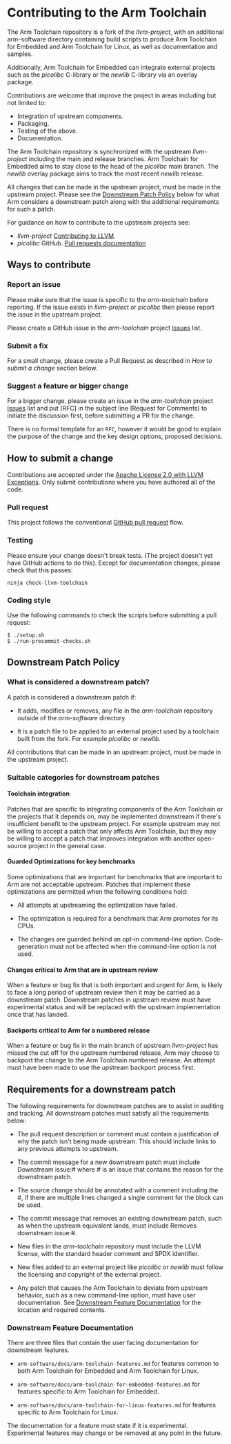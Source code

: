 # Contributing to the Arm Toolchain

The Arm Toolchain repository is a fork of the *llvm-project*, with an
additional arm-software directory containing build scripts to produce
Arm Toolchain for Embedded and Arm Toolchain for Linux, as well as
documentation and samples.

Additionally, Arm Toolchain for Embedded can integrate external
projects such as the *picolibc* C-library or the *newlib* C-library
via an overlay package.

Contributions are welcome that improve the project in areas including
but not limited to:
* Integration of upstream components.
* Packaging.
* Testing of the above.
* Documentation.

The Arm Toolchain repository is synchronized with the upstream
*llvm-project* including the main and release branches. Arm Toolchain
for Embedded aims to stay close to the head of the *picolibc* main
branch. The *newlib* overlay package aims to track the most recent
*newlib* release.

All changes that can be made in the upstream project, must be made in
the upstream project. Please see the [Downstream Patch Policy](#downstream-patch-policy)
below for what Arm considers a downstream patch along with the
additional requirements for such a patch.

For guidance on how to contribute to the upstream projects see:
* *llvm-project* [Contributing to LLVM](https://llvm.org/docs/Contributing.html).
* *picolibc* GitHub.
[Pull requests documentation](https://docs.github.com/en/pull-requests)

## Ways to contribute

### Report an issue

Please make sure that the issue is specific to the *arm-toolchain*
before reporting. If the issue exists in *llvm-project* or *picolibc*
then please report the issue in the upstream project.

Please create a GitHub issue in the *arm-toolchain* project
[Issues](https://github.com/arm/arm-toolchain/issues)
list.

### Submit a fix

For a small change, please create a Pull Request as described in
_How to submit a change_ section below.

### Suggest a feature or bigger change

For a bigger change, please create an issue in the
*arm-toolchain* project
[Issues](https://github.com/arm/arm-toolchain/issues)
list and put [RFC] in the subject line (Request for Comments) to initiate the discussion
first, before submitting a PR for the change.

There is no formal template for an `RFC`, however it would be good to
explain the purpose of the change and the key design options, proposed
decisions.

## How to submit a change

Contributions are accepted under the
[Apache License 2.0 with LLVM Exceptions](https://github.com/arm/arm-toolchain/blob/arm-software/LICENSE.TXT).
Only submit contributions where you have authored all of the code.

### Pull request

This project follows the conventional
[GitHub pull request](https://docs.github.com/en/pull-requests) flow.

### Testing

Please ensure your change doesn't break tests. (The project doesn't yet have
GitHub actions to do this). Except for documentation changes, please check that
this passes:

```
ninja check-llvm-toolchain
```

### Coding style

Use the following commands to check the scripts before submitting a pull
request:

```
$ ./setup.sh
$ ./run-precommit-checks.sh
```

## Downstream Patch Policy

### What is considered a downstream patch?

A patch is considered a downstream patch if:

* It adds, modifies or removes, any file in the *arm-toolchain*
  repository outside of the *arm-software* directory.

* It is a patch file to be applied to an external project used by a
  toolchain built from the fork. For example *picolibc* or *newlib*.

All contributions that can be made in an upstream project, must be
made in the upstream project.

### Suitable categories for downstream patches

#### Toolchain integration

Patches that are specific to integrating components of the Arm
Toolchain or the projects that it depends on, may be implemented
downstream if there's insufficient benefit to the upstream
project. For example upstream may not be willing to accept a patch
that only affects Arm Toolchain, but they may be willing to accept a
patch that improves integration with another open-source project in
the general case.

#### Guarded Optimizations for key benchmarks

Some optimizations that are important for benchmarks that are
important to Arm are not acceptable upstream. Patches that implement
these optimizations are permitted when the following conditions hold:

* All attempts at upstreaming the optimization have failed.

* The optimization is required for a benchmark that Arm promotes for
  its CPUs.

* The changes are guarded behind an opt-in command-line
  option. Code-generation must not be affected when the command-line
  option is not used.

#### Changes critical to Arm that are in upstream review

When a feature or bug fix that is both important and urgent for Arm,
is likely to face a long period of upstream review then it may be
carried as a downstream patch. Downstream patches in upstream review
must have experimental status and will be replaced with the upstream
implementation once that has landed.

#### Backports critical to Arm for a numbered release

When a feature or bug fix in the main branch of upstream
*llvm-project* has missed the cut off for the upstream numbered
release, Arm may choose to backport the change to the Arm Toolchain
numbered release. An attempt must have been made to use the upstream
backport process first.

## Requirements for a downstream patch

The following requirements for downstream patches are to assist in
auditing and tracking. All downstream patches must satisfy all the
requirements below:

* The pull request description or comment must contain a justification
  of why the patch isn't being made upstream. This should include
  links to any previous attempts to upstream.

* The commit message for a new downstream patch must include
  Downstream issue:#<issue number> where #<issue number> is an issue
  that contains the reason for the downstream patch.

* The source change should be annotated with a comment including the
  #<issue number>, if there are multiple lines changed a single
  comment for the block can be used.

* The commit message that removes an existing downstream patch, such
  as when the upstream equivalent lands, must include Removes
  downstream issue:#<issue number>.

* New files in the *arm-toolchain* repository must include the LLVM
  license, with the standard header comment and SPDX identifier.

* New files added to an external project like *picolibc* or *newlib*
  must follow the licensing and copyright of the external project.

* Any patch that causes the Arm Toolchain to deviate from upstream
  behavior, such as a new command-line option, must have user
  documentation. See [Downstream Feature
  Documentation](downstream-feature-documentation) for the location
  and required contents.

### Downstream Feature Documentation

There are three files that contain the user facing documentation for downstream features.

* `arm-software/docs/arm-toolchain-features.md` for features common to
  both Arm Toolchain for Embedded and Arm Toolchain for Linux.

* `arm-software/docs/arm-toolchain-for-embedded-features.md` for
  features specific to Arm Toolchain for Embedded.

* `arm-software/docs/arm-toolchain-for-linux-features.md` for
  features specific to Arm Toolchain for Linux.

The documentation for a feature must state if it is
experimental. Experimental features may change or be removed at any
point in the future.
